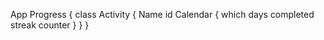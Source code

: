 App Progress {
    class Activity {
        Name
        id
        Calendar {
            which days completed
            streak counter
        }
    }
}